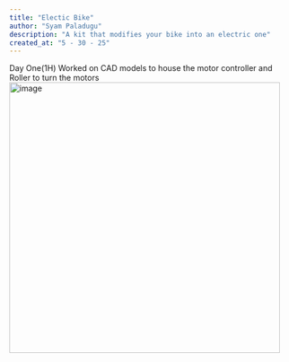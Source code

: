 ```yaml
---
title: "Electic Bike"
author: "Syam Paladugu"    
description: "A kit that modifies your bike into an electric one"
created_at: "5 - 30 - 25"
---
```


Day One(1H)
Worked on CAD models to house the motor controller and Roller to turn the motors
<img width="482" alt="image" src="https://github.com/user-attachments/assets/df958815-afcb-4ca5-a961-a1b0556854e4" />
